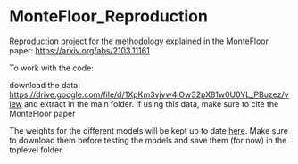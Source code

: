 # MonteFloor_Reproduction
Reproduction project for the methodology explained in the MonteFloor paper: https://arxiv.org/abs/2103.11161

To work with the code:

download the data: https://drive.google.com/file/d/1XpKm3vjvw4lOw32pX81w0U0YL_PBuzez/view
and extract in the main folder.
If using this data, make sure to cite the MonteFloor paper

The weights for the different models will be kept up to date [here](https://drive.google.com/drive/folders/1Mdap9B6BGweh3E80BBtpfaPKacVANTi4?usp=sharing).
Make sure to download them before testing the models and save them (for now) in the toplevel folder.


